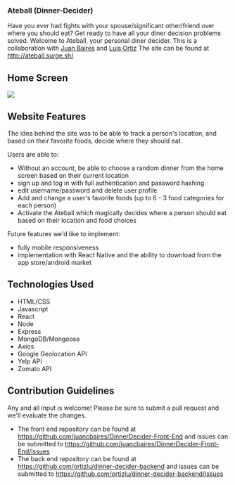 ### Ateball (Dinner-Decider)

Have you ever had fights with your spouse/significant other/friend over where you should eat? Get ready to have all your diner decision problems solved. Welcome to Ateball, your personal diner decider. This is a collaboration with [Juan Baires](https://github.com/juancbaires) and [Luis Ortiz](https://github.com/ortizlu) The site can be found at http://ateball.surge.sh/

## Home Screen

![](https://i.imgur.com/FtIcBwN.jpg)

## Website Features

The idea behind the site was to be able to track a person's location, and based on their favorite foods, decide where they should eat.

Users are able to:

- Without an account, be able to choose a random dinner from the home screen based on their current location
- sign up and log in with full authentication and password hashing
- edit username/password and delete user profile
- Add and change a user's favorite foods (up to 6 - 3 food categories for each person)
- Activate the Ateball which magically decides where a person should eat based on their location and food choices

Future features we'd like to implement:

- fully mobile responsiveness
- implementation with React Native and the ability to download from the app store/android market

## Technologies Used

- HTML/CSS
- Javascript
- React
- Node
- Express
- MongoDB/Mongoose
- Axios
- Google Geolocation API
- Yelp API
- Zomato API

## Contribution Guidelines

Any and all input is welcome! Please be sure to submit a pull request and we'll evaluate the changes.

- The front end repository can be found at https://github.com/juancbaires/DinnerDecider-Front-End and issues can be submitted to https://github.com/juancbaires/DinnerDecider-Front-End/issues
- The back end repository can be found at https://github.com/ortizlu/dinner-decider-backend and issues can be submitted to https://github.com/ortizlu/dinner-decider-backend/issues
